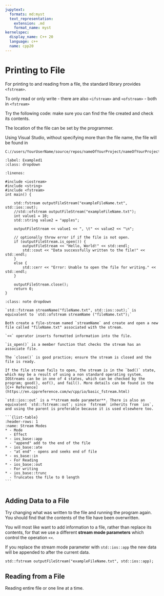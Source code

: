 ```yaml
---
jupytext:
  formats: md:myst
  text_representation:
    extension: .md
    format_name: myst
kernelspec:
  display_name: C++ 20
  language: c++
  name: cpp20
---
```


# Printing to File

For printing to and reading from a file, the standard library provides `<fstream>`. 

To only read or only write - there are also `<ifstream>` and `<ofstream>` - both in `<fstream>`

Try the following code: make sure you can find the file created and check its contents.

The location of the file can be set by the programmer.

Using Visual Studio, without specifying more than the file name, the file will be found in 

```{code-block} rust 
C://users/YourUserName/source/repos/nameOfYourProject/nameOfYourProject/newFileName.txt
```
`````{example-start}
:label: Exampled1
:class: dropdown
`````
````{code-block} cpp
:linenos:
 
#include <iostream>
#include <string>
#include <fstream> 
int main() {
    
    std::fstream outputFileStream("exampleFileName.txt", std::ios::out);
    //std::ofstream outputFileStream("exampleFileName.txt");
    int value1 = 10;
    std::string value2 = "apples";
    
    outputFileStream << value1 << ", \t" << value2 << "\n";

    // optionally throw error if if the file is not open.
    if (outputFileStream.is_open()) {
        outputFileStream << "Hello, World!" << std::endl;
        std::cout << "Data successfully written to the file!" << std::endl;
    }
    else {
        std::cerr << "Error: Unable to open the file for writing." << std::endl;
    }
    
    outputFileStream.close();
    return 0;
}
````
````{admonition} Code Explanation
:class: note dropdown

`std::fstream streamName("fileName.txt", std::ios::out);` is equivalent to `std::ofstream streamName ("fileName.txt");`

Both create a file-stream named `streamName` and create and open a new file called "fileName.txt" associated with the stream.

`<<` operator inserts formatted information into the file.

`is_open()` is a member function that checks the stream has an associate file.

The `close()` is good practice; ensure the stream is closed and the file is ready. 

If the file stream fails to open, the stream is in the `bad()` state, which may be a result of using a non standard operating system. IOStreams can be in one of 4 states, which can be checked by the program; good(), eof(), and fail(). More details can be found in the [C++ Reference](https://en.cppreference.com/w/cpp/io/basic_fstream.html)

`std::ios::out` is a **stream mode parameter**. There is also an equivalent `std::fstream::out`; since `fstream` inherits from `ios`, and using the parent is preferable because it is used elsewhere too.

```{list-table}
:header-rows: 1
:name: Stream Modes
* - Mode
  - Effect
* - ios_base::app
  - "append" add to the end of the file
* - ios_base::ate
  - "at end" - opens and seeks end of file
* - os_base::in
  - For Reading
* - ios_base::out
  - For writing
* - ios_base::trunc  
  - Truncates the file to 0 length  
```
````
`````{example-end}
`````

## Adding Data to a File

Try changing what was written to the file and running the program again. You should find that the contents of the file have been overwritten.

You will most like want to add information to a file, rather than replace its contents, for that we use a different **stream mode parameters** which control the operation `<<`.

If you replace the stream mode parameter with `std::ios::app` the new data will be appended to after the current data.

```{code-block} cpp
std::fstream outputFileStream("exampleFileName.txt", std::ios::app);
```

## Reading from a File

Reading entire file or one line at a time.

